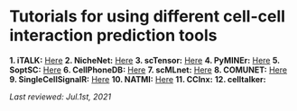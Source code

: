 # Tutorials for using different cell-cell interaction prediction tools

**1. iTALK:** [Here](https://github.com/mora-lab/cell-cell-interactions/blob/main/interaction-prediction-tools/iTALK.ipynb)
**2. NicheNet:** [Here](https://github.com/mora-lab/cell-cell-interactions/blob/main/interaction-prediction-tools/NicheNet.ipynb)
**3. scTensor:** [Here](https://github.com/mora-lab/cell-cell-interactions/blob/main/interaction-prediction-tools/scTensor.ipynb)
**4. PyMINEr:** [Here](https://github.com/mora-lab/cell-cell-interactions/blob/main/interaction-prediction-tools/PyMINEr.ipynb)
**5. SoptSC:** [Here](https://github.com/mora-lab/cell-cell-interactions/blob/main/interaction-prediction-tools/SoptSC.ipynb)
**6. CellPhoneDB:** [Here](https://github.com/mora-lab/cell-cell-interactions/blob/main/interaction-prediction-tools/CellPhoneDB.ipynb)
**7. scMLnet:** [Here](https://github.com/mora-lab/cell-cell-interactions/blob/main/interaction-prediction-tools/scMLnet.ipynb)
**8. COMUNET:** [Here](https://github.com/mora-lab/cell-cell-interactions/blob/main/interaction-prediction-tools/COMUNET.ipynb)
**9. SingleCellSignalR:** [Here](https://github.com/mora-lab/cell-cell-interactions/blob/main/interaction-prediction-tools/SingleCellSignalR.ipynb)
**10. NATMI:** [Here](https://github.com/mora-lab/cell-cell-interactions/blob/main/interaction-prediction-tools/NATMI.ipynb)
**11. CCInx:**
**12. celltalker:**

*Last reviewed: Jul.1st, 2021*
